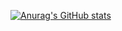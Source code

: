 [![Anurag's GitHub stats](https://github-readme-stats.vercel.app/api?username=esparrafado&theme=merko)](https://github.com/esparrafado/github-readme-stats)
